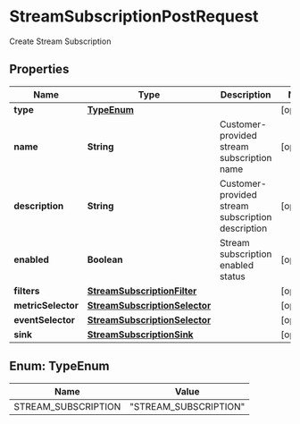 

# StreamSubscriptionPostRequest

Create Stream Subscription

## Properties

| Name | Type | Description | Notes |
|------------ | ------------- | ------------- | -------------|
|**type** | [**TypeEnum**](#TypeEnum) |  |  [optional] |
|**name** | **String** | Customer-provided stream subscription name |  [optional] |
|**description** | **String** | Customer-provided stream subscription description |  [optional] |
|**enabled** | **Boolean** | Stream subscription enabled status |  [optional] |
|**filters** | [**StreamSubscriptionFilter**](StreamSubscriptionFilter.md) |  |  [optional] |
|**metricSelector** | [**StreamSubscriptionSelector**](StreamSubscriptionSelector.md) |  |  [optional] |
|**eventSelector** | [**StreamSubscriptionSelector**](StreamSubscriptionSelector.md) |  |  [optional] |
|**sink** | [**StreamSubscriptionSink**](StreamSubscriptionSink.md) |  |  [optional] |



## Enum: TypeEnum

| Name | Value |
|---- | -----|
| STREAM_SUBSCRIPTION | &quot;STREAM_SUBSCRIPTION&quot; |



